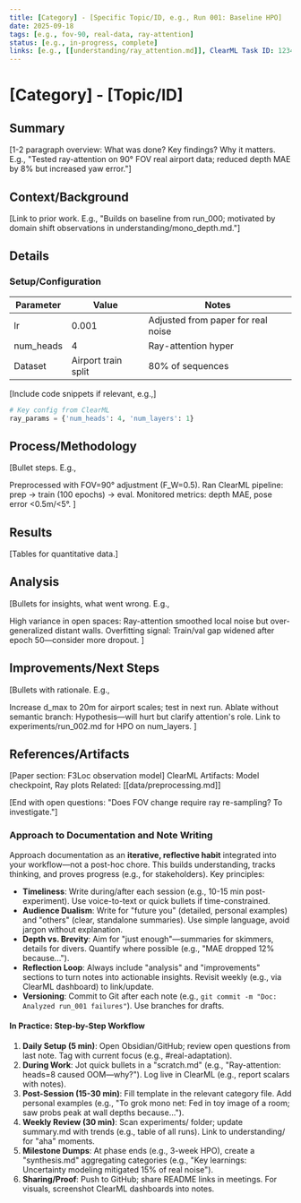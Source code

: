 ```yaml
---
title: [Category] - [Specific Topic/ID, e.g., Run 001: Baseline HPO]
date: 2025-09-18
tags: [e.g., fov-90, real-data, ray-attention]
status: [e.g., in-progress, complete]
links: [e.g., [[understanding/ray_attention.md]], ClearML Task ID: 12345]
---
```


# [Category] - [Topic/ID]

## Summary
[1-2 paragraph overview: What was done? Key findings? Why it matters. E.g., "Tested ray-attention on 90° FOV real airport data; reduced depth MAE by 8% but increased yaw error."]

## Context/Background
[Link to prior work. E.g., "Builds on baseline from run_000; motivated by domain shift observations in understanding/mono_depth.md."]

## Details
### Setup/Configuration
| Parameter | Value | Notes |
|-----------|-------|-------|
| lr | 0.001 | Adjusted from paper for real noise |
| num_heads | 4 | Ray-attention hyper |
| Dataset | Airport train split | 80% of sequences |

[Include code snippets if relevant, e.g.,]
```python
# Key config from ClearML
ray_params = {'num_heads': 4, 'num_layers': 1}
``` 

## Process/Methodology
[Bullet steps. E.g.,

Preprocessed with FOV=90° adjustment (F_W=0.5).
Ran ClearML pipeline: prep → train (100 epochs) → eval.
Monitored metrics: depth MAE, pose error <0.5m/<5°.
]

## Results
[Tables for quantitative data.]

## Analysis
[Bullets for insights, what went wrong. E.g.,

High variance in open spaces: Ray-attention smoothed local noise but over-generalized distant walls.
Overfitting signal: Train/val gap widened after epoch 50—consider more dropout.
]

## Improvements/Next Steps
[Bullets with rationale. E.g.,

Increase d_max to 20m for airport scales; test in next run.
Ablate without semantic branch: Hypothesis—will hurt but clarify attention's role.
Link to experiments/run_002.md for HPO on num_layers.
]

## References/Artifacts

[Paper section: F3Loc observation model]
ClearML Artifacts: Model checkpoint, Ray plots
Related: [[data/preprocessing.md]]

[End with open questions: "Does FOV change require ray re-sampling? To investigate."]

### Approach to Documentation and Note Writing
Approach documentation as an **iterative, reflective habit** integrated into your workflow—not a post-hoc chore. This builds understanding, tracks thinking, and proves progress (e.g., for stakeholders). Key principles:
- **Timeliness**: Write during/after each session (e.g., 10-15 min post-experiment). Use voice-to-text or quick bullets if time-constrained.
- **Audience Dualism**: Write for "future you" (detailed, personal examples) and "others" (clear, standalone summaries). Use simple language, avoid jargon without explanation.
- **Depth vs. Brevity**: Aim for "just enough"—summaries for skimmers, details for divers. Quantify where possible (e.g., "MAE dropped 12% because...").
- **Reflection Loop**: Always include "analysis" and "improvements" sections to turn notes into actionable insights. Revisit weekly (e.g., via ClearML dashboard) to link/update.
- **Versioning**: Commit to Git after each note (e.g., `git commit -m "Doc: Analyzed run_001 failures"`). Use branches for drafts.

#### In Practice: Step-by-Step Workflow
1. **Daily Setup (5 min)**: Open Obsidian/GitHub; review open questions from last note. Tag with current focus (e.g., #real-adaptation).
2. **During Work**: Jot quick bullets in a "scratch.md" (e.g., "Ray-attention: heads=8 caused OOM—why?"). Log live in ClearML (e.g., report scalars with notes).
3. **Post-Session (15-30 min)**: Fill template in the relevant category file. Add personal examples (e.g., "To grok mono net: Fed in toy image of a room; saw probs peak at wall depths because...").
4. **Weekly Review (30 min)**: Scan experiments/ folder; update summary.md with trends (e.g., table of all runs). Link to understanding/ for "aha" moments.
5. **Milestone Dumps**: At phase ends (e.g., 3-week HPO), create a "synthesis.md" aggregating categories (e.g., "Key learnings: Uncertainty modeling mitigated 15% of real noise").
6. **Sharing/Proof**: Push to GitHub; share README links in meetings. For visuals, screenshot ClearML dashboards into notes.